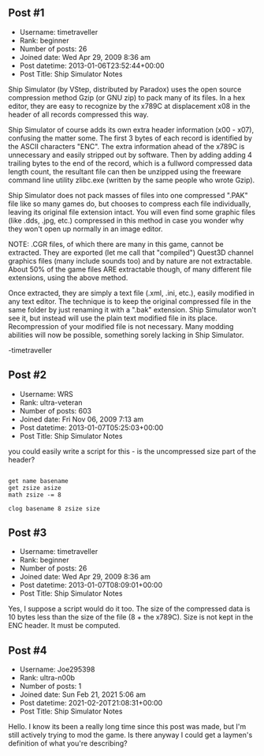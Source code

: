 ## Post #1
- Username: timetraveller
- Rank: beginner
- Number of posts: 26
- Joined date: Wed Apr 29, 2009 8:36 am
- Post datetime: 2013-01-06T23:52:44+00:00
- Post Title: Ship Simulator Notes

Ship Simulator (by VStep, distributed by Paradox) uses the open source compression method Gzip (or GNU zip) to pack many of its files. In a hex editor, they are easy to recognize by the x789C at displacement x08 in the header of all records compressed this way.

Ship Simulator of course adds its own extra header information (x00 - x07), confusing the matter some. The first 3 bytes of each record is identified by the ASCII characters "ENC". The extra information ahead of the x789C is unnecessary and easily stripped out by software. Then by adding adding 4 trailing bytes to the end of the record, which is a fullword compressed data length count, the resultant file can then be unzipped using the freeware command line utility zlibc.exe (written by the same people who wrote Gzip).

Ship Simulator does not pack masses of files into one compressed ".PAK" file like so many games do, but chooses to compress each file individually, leaving its original file extension intact. You will even find some graphic files (like .dds, .jpg, etc.) compressed in this method in case you wonder why they won't open up normally in an image editor.

NOTE: .CGR files, of which there are many in this game, cannot be extracted. They are exported (let me call that "compiled") Quest3D channel graphics files (many include sounds too) and by nature are not extractable. About 50% of the game files ARE extractable though, of many different file extensions, using the above method.

Once extracted, they are simply a text file (.xml, .ini, etc.), easily modified in any text editor. The technique is to keep the original compressed file in the same folder by just renaming it with a ".bak" extension. Ship Simulator won't see it, but instead will use the plain text modified file in its place. Recompression of your modified file is not necessary. Many modding abilities will now be possible, something sorely lacking in Ship Simulator.

-timetraveller
## Post #2
- Username: WRS
- Rank: ultra-veteran
- Number of posts: 603
- Joined date: Fri Nov 06, 2009 7:13 am
- Post datetime: 2013-01-07T05:25:03+00:00
- Post Title: Ship Simulator Notes

you could easily write a script for this - is the uncompressed size part of the header?

```

get name basename
get zsize asize
math zsize -= 8

clog basename 8 zsize size

```
## Post #3
- Username: timetraveller
- Rank: beginner
- Number of posts: 26
- Joined date: Wed Apr 29, 2009 8:36 am
- Post datetime: 2013-01-07T08:09:01+00:00
- Post Title: Ship Simulator Notes

Yes, I suppose a script would do it too. The size of the compressed data is 10 bytes less than the size of the file (8 + the x789C). Size is not kept in the ENC header. It must be computed.
## Post #4
- Username: Joe295398
- Rank: ultra-n00b
- Number of posts: 1
- Joined date: Sun Feb 21, 2021 5:06 am
- Post datetime: 2021-02-20T21:08:31+00:00
- Post Title: Ship Simulator Notes

Hello. I know its been a really long time since this post was made, but I'm still actively trying to mod the game. Is there anyway I could get a laymen's definition of what you're describing?
